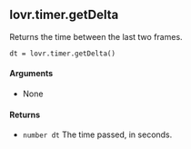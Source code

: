 lovr.timer.getDelta
---

Returns the time between the last two frames.

    dt = lovr.timer.getDelta()

#### Arguments

- None

#### Returns

- `number dt` The time passed, in seconds.
